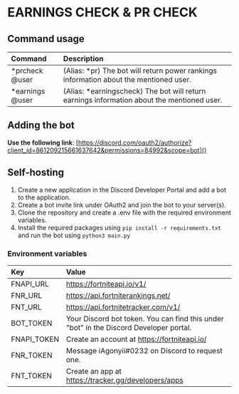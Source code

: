 # EARNINGS CHECK & PR CHECK

## Command usage

| Command         | Description                                                                                |
|:----------------|:-------------------------------------------------------------------------------------------|
| *prcheck @user  | (Alias: *pr) The bot will return power rankings information about the mentioned user.      |
| *earnings @user | (Alias: *earningscheck) The bot will return earnings information about the mentioned user. |

## Adding the bot
**Use the following link**: [https://discord.com/oauth2/authorize?client_id=861209215661637642&permissions=84992&scope=bot]()

## Self-hosting
1. Create a new application in the Discord Developer Portal and add a bot to the application.
2. Create a bot invite link under OAuth2 and join the bot to your server(s).
3. Clone the repository and create a .env file with the required environment variables.
4. Install the required packages using `pip install -r requirements.txt` and run the bot using `python3 main.py`

### Environment variables

| Key         | Value                                                                                  |
|:------------|:---------------------------------------------------------------------------------------|
| FNAPI_URL   | https://fortniteapi.io/v1/                                                             |
| FNR_URL     | https://api.fortniterankings.net/                                                      |
| FNT_URL     | https://api.fortnitetracker.com/v1/                                                    |
| BOT_TOKEN   | Your Discord bot token. You can find this under "bot" in the Discord Developer portal. |
| FNAPI_TOKEN | Create an account at https://fortniteapi.io/                                           |
| FNR_TOKEN   | Message iAgonyii#0232 on Discord to request one.                                       |
| FNT_TOKEN   | Create an app at https://tracker.gg/developers/apps                                    |
